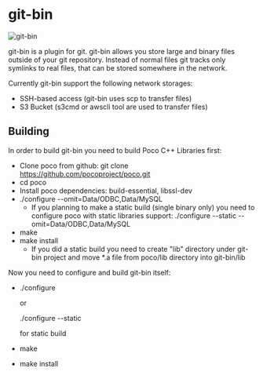 # git-bin

![git-bin](https://confluence.subutai.io//download/attachments/20709643/GP?version=1&modificationDate=1433925138295&api=v2)

git-bin is a plugin for git. git-bin allows you store large and binary files outside of your git repository. Instead of normal files git tracks only symlinks to real files, that can be stored somewhere in the network.

Currently git-bin support the following network storages:

* SSH-based access (git-bin uses scp to transfer files)
* S3 Bucket (s3cmd or awscli tool are used to transfer files)

## Building

In order to build git-bin you need to build Poco C++ Libraries first:

* Clone poco from github: git clone https://github.com/pocoproject/poco.git
* cd poco
* Install poco dependencies: build-essential, libssl-dev
* ./configure --omit=Data/ODBC,Data/MySQL
    * If you planning to make a static build (single binary only) you need to configure poco with static libraries support: ./configure --static --omit=Data/ODBC,Data/MySQL
* make
* make install 
    * If you did a static build you need to create "lib" directory under git-bin project and move *.a file from poco/lib directory into git-bin/lib

Now you need to configure and build git-bin itself:

*  ./configure 

    or
    
    ./configure --static

    for static build
* make
* make install
